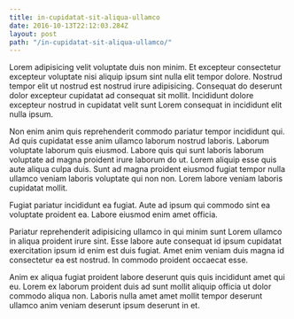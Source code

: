 ```yaml
---
title: in-cupidatat-sit-aliqua-ullamco
date: 2016-10-13T22:12:03.284Z
layout: post
path: "/in-cupidatat-sit-aliqua-ullamco/"
---
```


Lorem adipisicing velit voluptate duis non minim. Et excepteur consectetur excepteur voluptate nisi aliquip ipsum sint nulla elit tempor dolore. Nostrud tempor elit ut nostrud est nostrud irure adipisicing. Consequat do deserunt dolor excepteur cupidatat ad consequat sit mollit. Incididunt dolore excepteur nostrud in cupidatat velit sunt Lorem consequat in incididunt elit nulla ipsum.

Non enim anim quis reprehenderit commodo pariatur tempor incididunt qui. Ad quis cupidatat esse anim ullamco laborum nostrud laboris. Laborum voluptate laborum quis eiusmod. Labore quis qui sunt laboris laborum voluptate ad magna proident irure laborum do ut. Lorem aliquip esse quis aute aliqua culpa duis. Sunt ad magna proident eiusmod fugiat tempor nulla ullamco veniam laboris voluptate qui non non. Lorem labore veniam laboris cupidatat mollit.

Fugiat pariatur incididunt ea fugiat. Aute ad ipsum qui commodo sint ea voluptate proident ea. Labore eiusmod enim amet officia.

Pariatur reprehenderit adipisicing ullamco in qui minim sunt Lorem ullamco in aliqua proident irure sint. Esse labore aute consequat id ipsum cupidatat exercitation ipsum id enim est duis fugiat. Amet enim veniam duis magna id consectetur ea est nostrud. In commodo proident occaecat esse.

Anim ex aliqua fugiat proident labore deserunt quis quis incididunt amet qui eu. Lorem ex laborum proident duis ad sunt mollit aliquip officia ut dolor commodo aliqua non. Laboris nulla amet amet mollit tempor deserunt ullamco anim veniam deserunt ipsum deserunt in et.